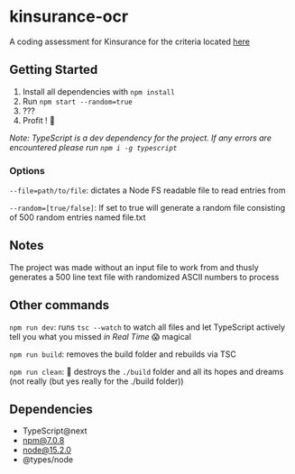 # kinsurance-ocr
A coding assessment for Kinsurance for the criteria located [here](https://drive.google.com/file/d/1l4F38Y3sapZYhEuQE7NbmYJZxqozwtE4/view?usp=sharing)

## Getting Started 
  1. Install all dependencies with `npm install` 
  2. Run `npm start --random=true`
  3. ??? 
  4. Profit ! 🎉
 
  *Note: TypeScript is a dev dependency for the project. If any errors are encountered please run `npm i -g typescript`*
 
  ### Options 
   `--file=path/to/file`: dictates a Node FS readable file to read entries from
   
   `--random=[true/false]`: If set to true will generate a random file consisting of 500 random entries named file.txt
## Notes
The project was made without an input file to work from and thusly generates a 500 line text file with randomized ASCII numbers to process

## Other commands
 `npm run dev`: runs `tsc --watch` to watch all files and let TypeScript actively tell you what you missed *in Real Time* 😱 magical
 
 `npm run build`: removes the build folder and rebuilds via TSC
 
 `npm run clean`: 🤯 destroys the `./build` folder and all its hopes and dreams (not really (but yes really for the ./build folder))

## Dependencies 
  * TypeScript@next
  * npm@7.0.8
  * node@15.2.0
  * @types/node
